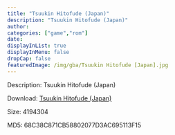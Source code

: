 ```yaml
---
title: "Tsuukin Hitofude (Japan)"
description: "Tsuukin Hitofude (Japan)"
author: 
categories: ["game","rom"]
date: 
displayInList: true
displayInMenu: false
dropCap: false
featuredImage: /img/gba/Tsuukin Hitofude [Japan].jpg
---
```


Description: Tsuukin Hitofude (Japan)

Download: <a style="text-decoration:underline;" href="https://mega.nz/#!fK5SiSgY!LUWh-c25YrMYM_k9hdKp1QsVxKFBdo5MpLNfh9fkC8A" target = "_blank" rel = "nofollow" > Tsuukin Hitofude (Japan)</a>

Size: 4194304

MD5: 68C38C871CB58802077D3AC695113F15

